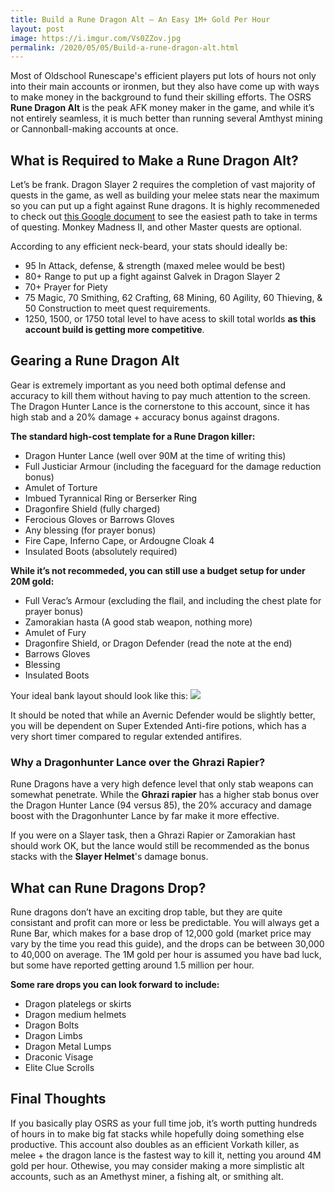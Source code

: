 ```yaml
---
title: Build a Rune Dragon Alt – An Easy 1M+ Gold Per Hour
layout: post
image: https://i.imgur.com/Vs0ZZov.jpg
permalink: /2020/05/05/Build-a-rune-dragon-alt.html
---
```


Most of Oldschool Runescape's efficient players put lots of hours not only into their main accounts or ironmen, but they also have come up with ways to make money in the background to fund their skilling efforts. The OSRS **Rune Dragon Alt** is the peak AFK money maker in the game, and while it’s not entirely seamless, it is much better than running several Amthyst mining or Cannonball-making accounts at once.

## What is Required to Make a Rune Dragon Alt?

Let’s be frank. Dragon Slayer 2 requires the completion of vast majority of quests in the game, as well as building your melee stats near the maximum so you can put up a fight against Rune dragons. It is highly recommeneded to check out [this Google document](https://docs.google.com/spreadsheets/d/1iK2FVTOu3XjIm3OkAyu6kpku-439AFIvVZerD3nYVhE/edit#gid=0) to see the easiest path to take in terms of questing. Monkey Madness II, and other Master quests are optional.

According to any efficient neck-beard, your stats should ideally be:
- 95 In Attack, defense, & strength (maxed melee would be best)
- 80+ Range to put up a fight against Galvek in Dragon Slayer 2
- 70+ Prayer for Piety
- 75 Magic, 70 Smithing, 62 Crafting, 68 Mining, 60 Agility, 60 Thieving, & 50 Construction to meet quest requirements.
- 1250, 1500, or 1750 total level to have acess to skill total worlds **as this account build is getting more competitive**.

## Gearing a Rune Dragon Alt

Gear is extremely important as you need both optimal defense and accuracy to kill them without having to pay much attention to the screen. The Dragon Hunter Lance is the cornerstone to this account, since it has high stab and a 20% damage + accuracy bonus against dragons.

**The standard high-cost template for a Rune Dragon killer:**
- Dragon Hunter Lance (well over 90M at the time of writing this)
- Full Justiciar Armour (including the faceguard for the damage reduction bonus)
- Amulet of Torture
- Imbued Tyrannical Ring or Berserker Ring 
- Dragonfire Shield (fully charged)
- Ferocious Gloves or Barrows Gloves
- Any blessing (for prayer bonus)
- Fire Cape, Inferno Cape, or Ardougne Cloak 4
- Insulated Boots (absolutely required)

**While it’s not recommeded, you can still use a budget setup for under 20M gold:**
- Full Verac’s Armour (excluding the flail, and including the chest plate for prayer bonus)
- Zamorakian hasta (A good stab weapon, nothing more)
- Amulet of Fury
- Dragonfire Shield, or Dragon Defender (read the note at the end)
- Barrows Gloves
- Blessing
- Insulated Boots

Your ideal bank layout should look like this:
![](https://i.redd.it/f7cv1wfk9ip41.png)

It should be noted that while an Avernic Defender would be slightly better, you will be dependent on Super Extended Anti-fire potions, which has a very short timer compared to regular extended antifires.

### Why a Dragonhunter Lance over the Ghrazi Rapier?

Rune Dragons have a very high defence level that only stab weapons can somewhat penetrate. While the **Ghrazi rapier** has a higher stab bonus over the Dragon Hunter Lance (94 versus 85), the 20% accuracy and damage boost with the Dragonhunter Lance by far make it more effective.

If you were on a Slayer task, then a Ghrazi Rapier or Zamorakian hast should work OK, but the lance would still be recommended as the bonus stacks with the **Slayer Helmet**'s damage bonus.

## What can Rune Dragons Drop?

Rune dragons don’t have an exciting drop table, but they are quite consistant and profit can more or less be predictable. You will always get a Rune Bar, which makes for a base drop of 12,000 gold (market price may vary by the time you read this guide), and the drops can be between 30,000 to 40,000 on average. The 1M gold per hour is assumed you have bad luck, but some have reported getting around 1.5 million per hour.

**Some rare drops you can look forward to include:**
- Dragon platelegs or skirts
- Dragon medium helmets
- Dragon Bolts
- Dragon Limbs
- Dragon Metal Lumps
- Draconic Visage
- Elite Clue Scrolls

## Final Thoughts

If you basically play OSRS as your full time job, it’s worth putting hundreds of hours in to make big fat stacks while hopefully doing something else productive. This account also doubles as an efficient Vorkath killer, as melee + the dragon lance is the fastest way to kill it, netting you around 4M gold per hour.
Othewise, you may consider making a more simplistic alt accounts, such as an Amethyst miner, a fishing alt, or smithing alt.
